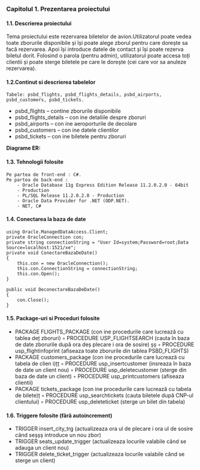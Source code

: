 

### Capitolul 1. Prezentarea proiectului

#### 1.1. Descrierea proiectului

Tema proiectului este rezervarea biletelor de avion.Utilizatorul poate vedea
toate zborurile disponibile și își poate alege zborul pentru care dorește sa
 facă rezervarea. Apoi își introduce datele de contact și își poate rezerva 
biletul dorit. Folosind o parola (pentru admin), utilizatorul poate accesa 
toți clientii și poate sterge biletele pe care le dorește (cei care vor sa 
anuleze rezervarea).

#### 1.2.Continut si descrierea tabelelor

```
Tabele: psbd_flights, psbd_flights_details, psbd_airports, psbd_customers, psbd_tickets.
```
- psbd_flights – contine zborurile disponibile
- psbd_flights_details – con ine detaliile despre zboruri
- psbd_airports – con ine aeroporturile de decolare
- psbd_customers – con ine datele clientilor
- psbd_tickets – con ine biletele pentru zboruri


**Diagrame ER:**


#### 1.3. Tehnologii folosite

```
Pe partea de front-end : C#.
Pe partea de back-end :
    - Oracle Database 11g Express Edition Release 11.2.0.2.0 - 64bit
    - Production
    - PL/SQL Release 11.2.0.2.0 - Production
    - Oracle Data Provider for .NET (ODP.NET).
    - NET, C#
```

#### 1.4. Conectarea la baza de date

    using Oracle.ManagedDataAccess.Client;
    private OracleConnection con;
    private string connectionString = "User Id=system;Password=root;Data
    Source=localhost:1521/xe";
    private void ConectareBazaDeDate()
    {
        this.con = new OracleConnection();
        this.con.ConnectionString = connectionString;
        this.con.Open();
    }

    public void DeconectareBazaDeDate()
    {
        con.Close();
    }

#### 1.5. Package-uri si Proceduri folosite

- PACKAGE FLIGHTS_PACKAGE (con ine procedurile care lucrează cu tablea deț
    zboruri)
    ◦ PROCEDURE USP_FLIGHTSEARCH (cauta în baza de date zborurile după ora deș
       plecare i ora de sosire) șș
    ◦ PROCEDURE usp_flightinfoprint (afiseaza toate zborurile din tablea
       PSBD_FLIGHTS)
- PACKAGE customers_package (con ine procedurile care lucrează cu tabela de clien i)țț
    ◦ PROCEDURE usp_insertcustomer (insreaza în baza de date un client nou)
    ◦ PROCEDURE usp_deletecustomer (sterge din baza de date un client)
    ◦ PROCEDURE usp_printcustomers (afiseaza clientii)
- PACKAGE tickets_package (con ine procedurile care lucrează cu tabela de bilete)ț
    ◦ PROCEDURE usp_searchtickets (cauta biletele după CNP-ul clientului)
    ◦ PROCEDURE usp_deleteticket (sterge un bilet din tabela)


#### 1.6. Triggere folosite (fără autoincrement)

- TRIGGER insert_city_trg (actualizeaza ora ul de plecare i ora ul de sosire când seșșș
    introduce un nou zbor)
- TRIGGER seats_update_trigger (actualizeaza locurile valabile când se adauga un client
    nou)
- TRIGGER delete_ticket_trigger (actualizeaza locurile valabile când se sterge un client)


